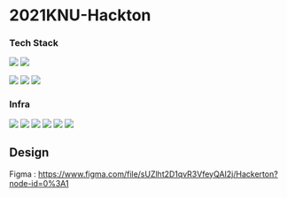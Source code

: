 ﻿# 2021KNU-Hackton

### Tech Stack
<img src="https://img.shields.io/badge/Android-3DDC84?logo=Android&logoColor=white"/> <img src="https://img.shields.io/badge/java-007396?logo=Java&logoColor=white"/> 

<img src="https://img.shields.io/badge/Kotlin-0095D5?logo=Kotlin&logoColor=white"/> <img src="https://img.shields.io/badge/Git-F05032?logo=Git&logoColor=white"/> <img src="https://img.shields.io/badge/Json-000000?logo=Json&logoColor=white"/>
### Infra
<img src="https://img.shields.io/badge/Android Studio-4.2-3DDC84?logo=Android Studio&logoColor=white"/>
<img src="https://img.shields.io/badge/Repository-Github-181717?logo=Github&logoColor=white"/>
<img src="https://img.shields.io/badge/Database-Firebase Realtime Database-FFCA28?logo=Firebase&logoColor=white"/> 
<img src="https://img.shields.io/badge/Login-Firebase authentication-FFCA28?logo=Firebase&logoColor=white"/> 
<img src="https://img.shields.io/badge/Design-Figma-F24E1E?logo=Figma&logoColor=white"/>
<img src="https://img.shields.io/badge/Project Management-Notion-F24E1E?logo=Notion&logoColor=white"/>

## Design
Figma : https://www.figma.com/file/sUZlht2D1qvR3VfeyQAI2j/Hackerton?node-id=0%3A1

